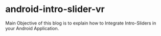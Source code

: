 # android-intro-slider-vr
Main Objective of this blog is to explain how to Integrate Intro-Sliders in your Android Application. 
